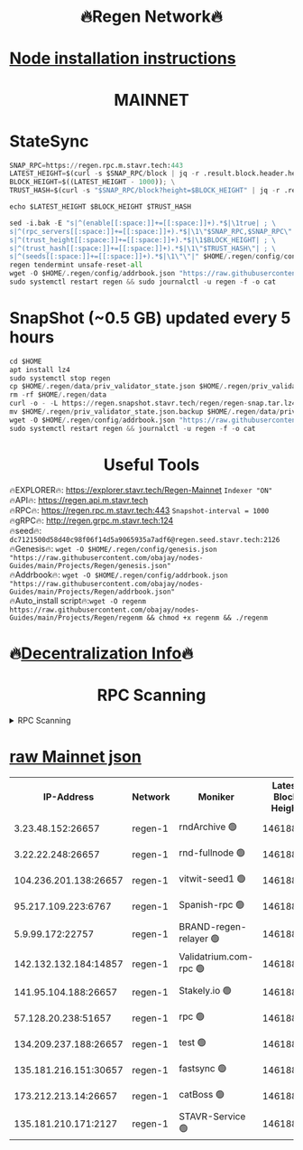 <h1 align="center"> 🔥Regen Network🔥</h1>

[Node installation instructions](https://github.com/obajay/nodes-Guides/tree/main/Projects/Regen)
=
<h1 align="center"> MAINNET</h1>

# StateSync
```python
SNAP_RPC=https://regen.rpc.m.stavr.tech:443
LATEST_HEIGHT=$(curl -s $SNAP_RPC/block | jq -r .result.block.header.height); \
BLOCK_HEIGHT=$((LATEST_HEIGHT - 1000)); \
TRUST_HASH=$(curl -s "$SNAP_RPC/block?height=$BLOCK_HEIGHT" | jq -r .result.block_id.hash)

echo $LATEST_HEIGHT $BLOCK_HEIGHT $TRUST_HASH

sed -i.bak -E "s|^(enable[[:space:]]+=[[:space:]]+).*$|\1true| ; \
s|^(rpc_servers[[:space:]]+=[[:space:]]+).*$|\1\"$SNAP_RPC,$SNAP_RPC\"| ; \
s|^(trust_height[[:space:]]+=[[:space:]]+).*$|\1$BLOCK_HEIGHT| ; \
s|^(trust_hash[[:space:]]+=[[:space:]]+).*$|\1\"$TRUST_HASH\"| ; \
s|^(seeds[[:space:]]+=[[:space:]]+).*$|\1\"\"|" $HOME/.regen/config/config.toml
regen tendermint unsafe-reset-all
wget -O $HOME/.regen/config/addrbook.json "https://raw.githubusercontent.com/obajay/nodes-Guides/main/Projects/Regen/addrbook.json"
sudo systemctl restart regen && sudo journalctl -u regen -f -o cat
```
# SnapShot (~0.5 GB) updated every 5 hours
```python
cd $HOME
apt install lz4
sudo systemctl stop regen
cp $HOME/.regen/data/priv_validator_state.json $HOME/.regen/priv_validator_state.json.backup
rm -rf $HOME/.regen/data
curl -o - -L https://regen.snapshot.stavr.tech/regen/regen-snap.tar.lz4 | lz4 -c -d - | tar -x -C $HOME/.regen --strip-components 2
mv $HOME/.regen/priv_validator_state.json.backup $HOME/.regen/data/priv_validator_state.json
wget -O $HOME/.regen/config/addrbook.json "https://raw.githubusercontent.com/obajay/nodes-Guides/main/Projects/Regen/addrbook.json"
sudo systemctl restart regen && journalctl -u regen -f -o cat
```

 <h1 align="center"> Useful Tools</h1>

🔥EXPLORER🔥:     https://explorer.stavr.tech/Regen-Mainnet        `Indexer "ON"` \
🔥API🔥:          https://regen.api.m.stavr.tech \
🔥RPC🔥:          https://regen.rpc.m.stavr.tech:443              `Snapshot-interval = 1000` \
🔥gRPC🔥:         http://regen.grpc.m.stavr.tech:124 \
🔥seed🔥:      `dc7121500d58d40c98f06f14d5a9065935a7adf6@regen.seed.stavr.tech:2126` \
🔥Genesis🔥:   `wget -O $HOME/.regen/config/genesis.json "https://raw.githubusercontent.com/obajay/nodes-Guides/main/Projects/Regen/genesis.json"` \
🔥Addrbook🔥:  `wget -O $HOME/.regen/config/addrbook.json "https://raw.githubusercontent.com/obajay/nodes-Guides/main/Projects/Regen/addrbook.json"` \
🔥Auto_install script🔥:`wget -O regenm https://raw.githubusercontent.com/obajay/nodes-Guides/main/Projects/Regen/regenm && chmod +x regenm && ./regenm`

🔥[Decentralization Info](https://github.com/obajay/StateSync-snapshots/tree/main/Projects/Regen/Decentralization)🔥
=
<h1 align="center"> RPC Scanning</h1>

<details>
<summary>RPC Scanning</summary>

<h2 align="center"> We scan nodes in real time every 4 hours. And we provide the final result of RPC endpoints.
We cannot influence the operation of these nodes in any way. </h2>


```python
If Voting Power is higher than 0 --> then the Node is a validator of the network and may be subject to attack and be a potential threat to the chain.
```
```python
We marked such validators with a red symbol
```

</details>

[raw Mainnet json](https://rpc-check.regenm.stavr.tech/regenm/rpc-regenm-result.json)
=


<table><tr><th>IP-Address</th><th>Network</th><th>Moniker</th><th>Latest Block Height</th><th>Earliest Block Height</th><th>Catching Up</th><th>Tx Index</th><th>Voting Power</th><th>Scan Time</th></tr><tr><td>3.23.48.152:26657</td><td>regen-1</td><td>rndArchive 🟢</td><td>14618876</td><td>1</td><td>False</td><td>on</td><td>0</td><td>2024-02-09T13:01:27.681630413UTC</td></tr><tr><td>3.22.22.248:26657</td><td>regen-1</td><td>rnd-fullnode 🟢</td><td>14618875</td><td>4134001</td><td>False</td><td>on</td><td>0</td><td>2024-02-09T13:01:24.940131275UTC</td></tr><tr><td>104.236.201.138:26657</td><td>regen-1</td><td>vitwit-seed1 🟢</td><td>14618870</td><td>8943001</td><td>False</td><td>on</td><td>0</td><td>2024-02-09T13:00:57.187928186UTC</td></tr><tr><td>95.217.109.223:6767</td><td>regen-1</td><td>Spanish-rpc 🟢</td><td>14618879</td><td>10068001</td><td>False</td><td>on</td><td>0</td><td>2024-02-09T13:01:45.684186298UTC</td></tr><tr><td>5.9.99.172:22757</td><td>regen-1</td><td>BRAND-regen-relayer 🟢</td><td>14618879</td><td>10782501</td><td>False</td><td>on</td><td>0</td><td>2024-02-09T13:01:46.294035223UTC</td></tr><tr><td>142.132.132.184:14857</td><td>regen-1</td><td>Validatrium.com-rpc 🟢</td><td>14618879</td><td>11175001</td><td>False</td><td>on</td><td>0</td><td>2024-02-09T13:01:45.995462017UTC</td></tr><tr><td>141.95.104.188:26657</td><td>regen-1</td><td>Stakely.io 🟢</td><td>14618874</td><td>13442501</td><td>False</td><td>on</td><td>0</td><td>2024-02-09T13:01:16.017664309UTC</td></tr><tr><td>57.128.20.238:51657</td><td>regen-1</td><td>rpc 🟢</td><td>14618878</td><td>13992001</td><td>False</td><td>on</td><td>0</td><td>2024-02-09T13:01:39.185773241UTC</td></tr><tr><td>134.209.237.188:26657</td><td>regen-1</td><td>test 🟢</td><td>14618881</td><td>13992001</td><td>False</td><td>on</td><td>0</td><td>2024-02-09T13:01:56.893294101UTC</td></tr><tr><td>135.181.216.151:30657</td><td>regen-1</td><td>fastsync 🟢</td><td>14618877</td><td>14457001</td><td>False</td><td>off</td><td>0</td><td>2024-02-09T13:01:32.694360911UTC</td></tr><tr><td>173.212.213.14:26657</td><td>regen-1</td><td>catBoss 🟢</td><td>14618876</td><td>14577001</td><td>False</td><td>on</td><td>0</td><td>2024-02-09T13:01:28.017966369UTC</td></tr><tr><td>135.181.210.171:2127</td><td>regen-1</td><td>STAVR-Service 🟢</td><td>14618884</td><td>14616001</td><td>False</td><td>on</td><td>0</td><td>2024-02-09T13:02:13.659138675UTC</td></tr></table>